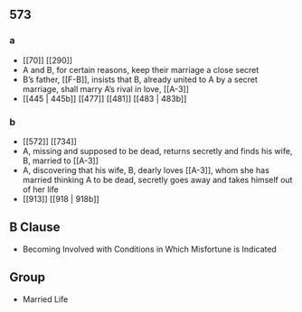 ## 573
### a
- [[70]] [[290]] 
- A and B, for certain reasons, keep their marriage a close secret
- B’s father, [[F-B]], insists that B, already united to A by a secret marriage, shall marry A’s rival in love, [[A-3]]
- [[445 | 445b]] [[477]] [[481]] [[483 | 483b]] 

### b
- [[572]] [[734]] 
- A, missing and supposed to be dead, returns secretly and finds his wife, B, married to [[A-3]]
- A, discovering that his wife, B, dearly loves [[A-3]], whom she has married thinking A to be dead, secretly goes away and takes himself out of her life
- [[913]] [[918 | 918b]] 

## B Clause
- Becoming Involved with Conditions in Which Misfortune is Indicated

## Group
- Married Life

